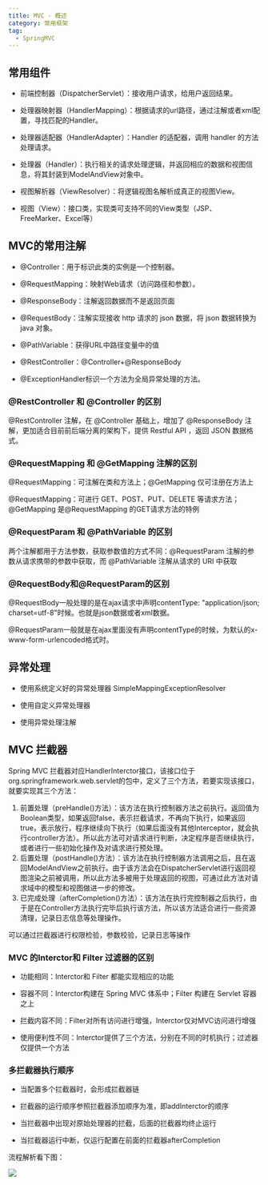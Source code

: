 ```yaml
---
title: MVC - 概述
category: 常用框架
tag:
  - SpringMVC
---
```




## 常用组件

- 前端控制器（DispatcherServlet）：接收用户请求，给用户返回结果。

- 处理器映射器（HandlerMapping）：根据请求的url路径，通过注解或者xml配置，寻找匹配的Handler。

- 处理器适配器（HandlerAdapter）：Handler 的适配器，调用 handler 的方法处理请求。

- 处理器（Handler）：执行相关的请求处理逻辑，并返回相应的数据和视图信息，将其封装到ModelAndView对象中。

- 视图解析器（ViewResolver）：将逻辑视图名解析成真正的视图View。

- 视图（View）：接口类，实现类可支持不同的View类型（JSP、FreeMarker、Excel等）



## MVC的常用注解

- @Controller：用于标识此类的实例是一个控制器。

- @RequestMapping：映射Web请求（访问路径和参数）。

- @ResponseBody：注解返回数据而不是返回页面

- @RequestBody：注解实现接收 http 请求的 json 数据，将 json 数据转换为 java 对象。

- @PathVariable：获得URL中路径变量中的值

- @RestController：@Controller+@ResponseBody

- @ExceptionHandler标识一个方法为全局异常处理的方法。

 

### @RestController 和 @Controller 的区别

@RestController 注解，在 @Controller 基础上，增加了 @ResponseBody 注解，更加适合目前前后端分离的架构下，提供 Restful API ，返回 JSON 数据格式。

 

### @RequestMapping 和 @GetMapping 注解的区别

@RequestMapping：可注解在类和方法上；@GetMapping 仅可注册在方法上

@RequestMapping：可进行 GET、POST、PUT、DELETE 等请求方法；@GetMapping 是@RequestMapping 的GET请求方法的特例

 

### @RequestParam 和 @PathVariable 的区别

两个注解都用于方法参数，获取参数值的方式不同：@RequestParam 注解的参数从请求携带的参数中获取，而 @PathVariable 注解从请求的 URI 中获取

 

### @RequestBody和@RequestParam的区别

@RequestBody一般处理的是在ajax请求中声明contentType: "application/json; charset=utf-8"时候。也就是json数据或者xml数据。

@RequestParam一般就是在ajax里面没有声明contentType的时候，为默认的x-www-form-urlencoded格式时。

 

## 异常处理

- 使用系统定义好的异常处理器 SimpleMappingExceptionResolver

- 使用自定义异常处理器

- 使用异常处理注解

 

## MVC 拦截器

Spring MVC 拦截器对应HandlerInterctor接口，该接口位于org.springframework.web.servlet的包中，定义了三个方法，若要实现该接口，就要实现其三个方法：

1. 前置处理（preHandle()方法）：该方法在执行控制器方法之前执行。返回值为Boolean类型，如果返回false，表示拦截请求，不再向下执行，如果返回true，表示放行，程序继续向下执行（如果后面没有其他Interceptor，就会执行controller方法）。所以此方法可对请求进行判断，决定程序是否继续执行，或者进行一些初始化操作及对请求进行预处理。
2. 后置处理（postHandle()方法）：该方法在执行控制器方法调用之后，且在返回ModelAndView之前执行。由于该方法会在DispatcherServlet进行返回视图渲染之前被调用，所以此方法多被用于处理返回的视图，可通过此方法对请求域中的模型和视图做进一步的修改。
3. 已完成处理（afterCompletion()方法）：该方法在执行完控制器之后执行，由于是在Controller方法执行完毕后执行该方法，所以该方法适合进行一些资源清理，记录日志信息等处理操作。

可以通过拦截器进行权限检验，参数校验，记录日志等操作



### MVC 的Interctor和 Filter 过滤器的区别

- 功能相同：Interctor和 Filter 都能实现相应的功能

- 容器不同：Interctor构建在 Spring MVC 体系中；Filter 构建在 Servlet 容器之上

- 拦截内容不同：Filter对所有访问进行增强，Interctor仅对MVC访问进行增强

- 使用便利性不同：Interctor提供了三个方法，分别在不同的时机执行；过滤器仅提供一个方法



### 多拦截器执行顺序

- 当配置多个拦截器时，会形成拦截器链

- 拦截器的运行顺序参照拦截器添加顺序为准，即addInterctor的顺序

- 当拦截器中出现对原始处理器的拦截，后面的拦截器均终止运行

- 当拦截器运行中断，仅运行配置在前面的拦截器afterCompletion

流程解析看下图：

![](https://seven97-blog.oss-cn-hangzhou.aliyuncs.com/imgs/202404281539349.png)

 

 









